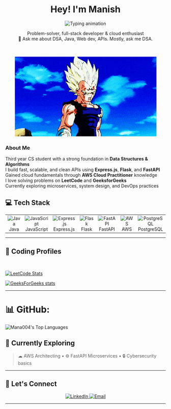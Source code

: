 <h1 align="center">Hey! I'm Manish </h1>

<p align="center">
  <img src="https://readme-typing-svg.demolab.com?font=Fira+Code&size=24&pause=700&color=00ff99&center=true&width=400&lines=Java+%7C+DSA+%7C+FastAPI+%7C+AWS+%7C+Web+Dev" alt="Typing animation" />
</p>



<p align="center">
  Problem-solver, full-stack developer & cloud enthusiast <br>
  🧠 Ask me about DSA, Java, Web dev, APIs. Mostly, ask me DSA.
</p>

<br>
<br>

<div align="center">
  <img src="https://github.com/Mana004/Mana004/blob/main/vsgif_com_vegeta-gif_.3602560.gif" />
</div>



  

###  About Me

Third year CS student with a strong foundation in **Data Structures & Algorithms**<br>
I build fast, scalable, and clean APIs using **Express.js**, **Flask**, and **FastAPI**<br>
Gained cloud fundamentals through **AWS Cloud Practitioner** knowledge<br>
I love solving problems on **LeetCode** and **GeeksforGeeks**<br>
Currently exploring microservices, system design, and DevOps practices<br>










## 💻 Tech Stack

<table align="center">
  <tr>
    <td align="center" width="96">
      <img src="https://techstack-generator.vercel.app/java-icon.svg" alt="Java" width="65" height="65" />
      <br>Java
    </td>
    <td align="center" width="96">
      <img src="https://techstack-generator.vercel.app/js-icon.svg" alt="JavaScript" width="65" height="65" />
      <br>JavaScript
    </td>
    <td align="center" width="96">
      <img src="https://skillicons.dev/icons?i=express" alt="Express.js" width="65" height="65" />
      <br>Express.js
    </td>
    <td align="center" width="96">
      <img src="https://skillicons.dev/icons?i=flask" alt="Flask" width="65" height="65" />
      <br>Flask
    </td>
    <td align="center" width="96">
      <img src="https://skillicons.dev/icons?i=fastapi" alt="FastAPI" width="65" height="65" />
      <br>FastAPI
    </td>
    <td align="center" width="96">
      <img src="https://techstack-generator.vercel.app/aws-icon.svg" alt="AWS" width="65" height="65" />
      <br>AWS
    </td>
    <td align="center" width="96">
      <img src="https://skillicons.dev/icons?i=postgresql" alt="PostgreSQL" width="65" height="65" />
      <br>PostgreSQL
    </td>
  </tr>
</table>






---

## 📘 Coding Profiles



<br>

[![LeetCode Stats](https://leetcard.jacoblin.cool/ManishGirishPatil?theme=dark&font=Arial&ext=contest)](https://leetcode.com/u/ManishGirishPatil/)

<!-- GFG_STATS_START -->
<!-- GFG_STATS_END -->
[![GeeksForGeeks stats](https://gfgstatscard.vercel.app/itsmanhy69)](https://www.geeksforgeeks.org/user/itsmanhy69/)



---


# 📊 GitHub:
<img alt="Mana004's Top Languages" src="https://github-readme-stats.vercel.app/api/top-langs/?username=Mana004&hide=jupyter%20notebook,html&theme=react&langs_count=16&layout=compact" /><br>



## 🎯 Currently Exploring

> ☁ AWS Architecting • ⚙️ FastAPI Microservices • 🔒 Cybersecurity basics

---

## 🔗 Let's Connect

<p align="center">
  <a href="https://www.linkedin.com/in/your-link/" target="_blank">
    <img alt="LinkedIn" src="https://img.shields.io/badge/LinkedIn-blue?style=for-the-badge&logo=linkedin&logoColor=white"/>
  </a>
  <a href="mailto:your.email@example.com">
    <img alt="Email" src="https://img.shields.io/badge/Email-D14836?style=for-the-badge&logo=gmail&logoColor=white"/>
  </a>
</p>

<!--
**Mana004/Mana004** is a ✨ _special_ ✨ repository because its `README.md` (this file) appears on your GitHub profile.

Here are some ideas to get you started:

- 🔭 I’m currently working on ...
- 🌱 I’m currently learning ...
- 👯 I’m looking to collaborate on ...
- 🤔 I’m looking for help with ...
- 💬 Ask me about ...
- 📫 How to reach me: ...
- 😄 Pronouns: ...
- ⚡ Fun fact: ...
-->


---


